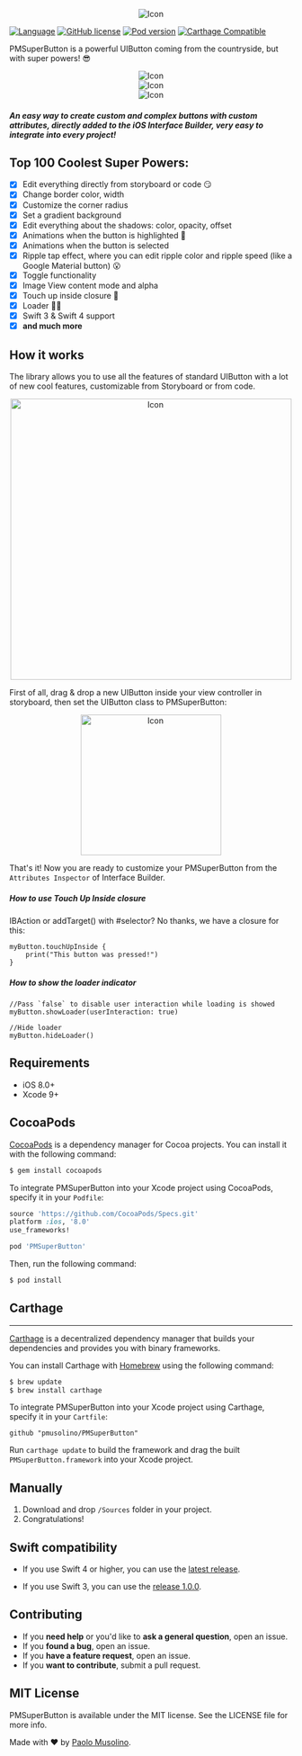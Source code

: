 <p align="center">
  <img src="https://github.com/pmusolino/PMSuperButton/blob/master/docs/logo.png?raw=true" alt="Icon"/>
</p>

[![Language](https://img.shields.io/badge/Swift-4-orange.svg)]()
[![GitHub license](https://img.shields.io/cocoapods/l/PMSuperButton.svg)](https://github.com/pmusolino/PMSuperButton/blob/master/LICENSE)
[![Pod version](https://img.shields.io/cocoapods/v/PMSuperButton.svg?style=flat)](https://cocoapods.org/pods/PMSuperButton)
[![Carthage Compatible](https://img.shields.io/badge/Carthage-compatible-yellow.svg)](https://github.com/Carthage/Carthage)

PMSuperButton is a powerful UIButton coming from the countryside, but with super powers! 😎

<p align="center">
  <img src="https://github.com/pmusolino/PMSuperButton/blob/master/docs/ripple_button.gif?raw=true" alt="Icon"/>
  <br>
  <img src="https://github.com/pmusolino/PMSuperButton/blob/master/docs/checkbox_button.gif?raw=true" alt="Icon"/>
  <br>
  <img src="https://github.com/pmusolino/PMSuperButton/blob/master/docs/loader_button.gif?raw=true" alt="Icon"/>
</p>

##### An easy way to create custom and complex buttons with custom attributes, directly added to the iOS Interface Builder, very easy to integrate into every project!


## Top 100 Coolest Super Powers:
- [x] Edit everything directly from storyboard or code 😏
- [x] Change border color, width
- [x] Customize the corner radius
- [x] Set a gradient background
- [x] Edit everything about the shadows: color, opacity, offset
- [x] Animations when the button is highlighted 🤗
- [x] Animations when the button is selected
- [x] Ripple tap effect, where you can edit ripple color and ripple speed (like a Google Material button) 😮
- [x] Toggle functionality
- [x] Image View content mode and alpha
- [x] Touch up inside closure 🤠
- [x] Loader 🤜🤛
- [x] Swift 3 & Swift 4 support
- [x] **and much more**

## How it works
The library allows you to use all the features of standard UIButton with a lot of new cool features, customizable from Storyboard or from code.


<p align="center">
<img src="https://github.com/pmusolino/PMSuperButton/blob/master/docs/interface_builder.png?raw=true" width=500 alt="Icon"/>
</p>

First of all, drag & drop a new UIButton inside your view controller in storyboard, then set the UIButton class to PMSuperButton:

<p align="center">
<img src="https://github.com/pmusolino/PMSuperButton/blob/master/docs/configuration1.png?raw=true" width=250 alt="Icon"/>
</p>

That's it! Now you are ready to customize your PMSuperButton from the `Attributes Inspector` of Interface Builder.

##### How to use Touch Up Inside closure
IBAction or addTarget() with #selector? No thanks, we have a closure for this:

```
myButton.touchUpInside {
	print("This button was pressed!")
}
```

##### How to show the loader indicator
```
//Pass `false` to disable user interaction while loading is showed
myButton.showLoader(userInteraction: true)

//Hide loader
myButton.hideLoader()
```

## Requirements

- iOS 8.0+
- Xcode 9+

## CocoaPods

[CocoaPods](http://cocoapods.org) is a dependency manager for Cocoa projects. You can install it with the following command:

```bash
$ gem install cocoapods
```

To integrate PMSuperButton into your Xcode project using CocoaPods, specify it in your `Podfile`:


```ruby
source 'https://github.com/CocoaPods/Specs.git'
platform :ios, '8.0'
use_frameworks!

pod 'PMSuperButton'
```

Then, run the following command:

```bash
$ pod install
```
## Carthage
----------------

[Carthage](https://github.com/Carthage/Carthage) is a decentralized dependency manager that builds your dependencies and provides you with binary frameworks.

You can install Carthage with [Homebrew](http://brew.sh/) using the following command:

```bash
$ brew update
$ brew install carthage
```

To integrate PMSuperButton into your Xcode project using Carthage, specify it in your `Cartfile`:

```ogdl
github "pmusolino/PMSuperButton"
```

Run `carthage update` to build the framework and drag the built `PMSuperButton.framework` into your Xcode project.

## Manually

1. Download and drop ```/Sources``` folder in your project.  
2. Congratulations!  

## Swift compatibility
- If you use Swift 4 or higher, you can use the [latest release](https://github.com/pmusolino/PMSuperButton/releases).

- If you use Swift 3, you can use the [release 1.0.0](https://github.com/pmusolino/PMSuperButton/releases/tag/1.0.0).

## Contributing

- If you **need help** or you'd like to **ask a general question**, open an issue.
- If you **found a bug**, open an issue.
- If you **have a feature request**, open an issue.
- If you **want to contribute**, submit a pull request.


## MIT License

PMSuperButton is available under the MIT license. See the LICENSE file for more info.

Made with ❤️ by [Paolo Musolino](https://github.com/pmusolino).